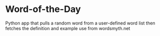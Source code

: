 # Word-of-the-Day
Python app that pulls a random word from a user-defined word list then fetches the definition and example use from wordsmyth.net
